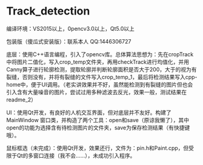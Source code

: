 # Track_detection
  
编译环境：VS2015以上，0pencv3.0以上，Qt5.0以上   
   
包装版（傻瓜式安装版）：联系本人  QQ:1446306727  
  
底层：使用C++语言编程，引入了opencv库。总体算法思想为：先在cropTrack中将图片二值化，写入crop_temp文件夹，再用checkTrack进行均值化，并用Canny算子进行轮廓检测，提取轮廓并判断轮廓面积是否大于200，大于的视为有裂缝，否则没有，并将有裂缝的文件写入crop_temp_1，最后将检测结果写入cpp-home中，便于UI调用。（老实讲效果并不好，虽然能检测到有裂缝的图片但也会引入含有大量噪音的图片，尝试过用多种滤波去反光，效果一般，测试结果在readme_2） 
   
UI：使用Qt开发，有良好的人机交互界面，但对底层并不友好。构建了MainWindow 窗口类，并构造了两个工具：open和save（原谅我懒了），其中open的功能为选择含有待检测图片的文件夹，save为保存检测结果（有快捷键哦）。   

鼠标框选（未完成）：使用Qt开发，效果还行，文件为：pin.h和Paint.cpp，但受限于Qt的多窗口连接（我不会……），未成功引入程序。
